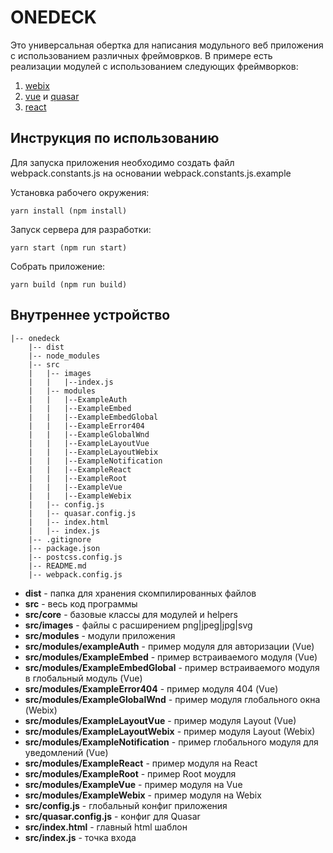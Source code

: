 # ONEDECK

Это универсальная обертка для написания модульного веб приложения
с использованием различных фреймоврков.
В примере есть реализации модулей с использованием следующих фреймворков:

1. [webix][webix]
2. [vue][vue] и [quasar][quasar]
3. [react][react]

## Инструкция по использованию

Для запуска приложения необходимо создать файл webpack.constants.js на основании webpack.constants.js.example

Установка рабочего окружения:

    yarn install (npm install)

Запуск сервера для разработки:

    yarn start (npm run start)

Собрать приложение:

    yarn build (npm run build)

## Внутреннее устройство

```
|-- onedeck
    |-- dist
    |-- node_modules
    |-- src
    |   |-- images
    |   |   |--index.js
    |   |-- modules
    |   |   |--ExampleAuth
    |   |   |--ExampleEmbed
    |   |   |--ExampleEmbedGlobal
    |   |   |--ExampleError404
    |   |   |--ExampleGlobalWnd
    |   |   |--ExampleLayoutVue
    |   |   |--ExampleLayoutWebix
    |   |   |--ExampleNotification
    |   |   |--ExampleReact
    |   |   |--ExampleRoot
    |   |   |--ExampleVue
    |   |   |--ExampleWebix
    |   |-- config.js
    |   |-- quasar.config.js
    |   |-- index.html
    |   |-- index.js
    |-- .gitignore
    |-- package.json
    |-- postcss.config.js
    |-- README.md
    |-- webpack.config.js
```

- **dist** - папка для хранения скомпилированных файлов
- **src** - весь код программы
- **src/core** - базовые классы для модулей и helpers
- **src/images** - файлы с расширением png|jpeg|jpg|svg
- **src/modules** - модули приложения
- **src/modules/exampleAuth** - пример модуля для авторизации (Vue)
- **src/modules/ExampleEmbed** - пример встраиваемого модуля (Vue)
- **src/modules/ExampleEmbedGlobal** - пример встраиваемого модуля в глобальный модуль (Vue)
- **src/modules/ExampleError404** - пример модуля 404 (Vue)
- **src/modules/ExampleGlobalWnd** - пример модуля глобального окна (Webix)
- **src/modules/ExampleLayoutVue** - пример модуля Layout (Vue)
- **src/modules/ExampleLayoutWebix** - пример модуля Layout (Webix)
- **src/modules/ExampleNotification** - пример глобального модуля для уведомлений (Vue)
- **src/modules/ExampleReact** - пример модуля на React
- **src/modules/ExampleRoot** - пример Root моудля
- **src/modules/ExampleVue** - пример модуля на Vue
- **src/modules/ExampleWebix** - пример модуля на Webix
- **src/config.js** - глобальный конфиг приложения
- **src/quasar.config.js** - конфиг для Quasar
- **src/index.html** - главный html шаблон
- **src/index.js** - точка входа


[webix]: https://webix.com/
[vue]: https://vuejs.org/
[quasar]: https://quasar.dev/
[react]: https://reactjs.org/
